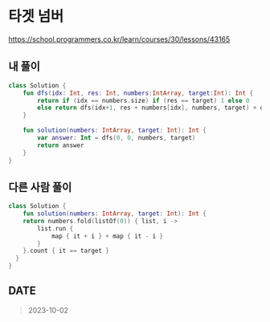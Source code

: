 # 타겟 넘버

https://school.programmers.co.kr/learn/courses/30/lessons/43165

## 내 풀이
```kt
class Solution {
    fun dfs(idx: Int, res: Int, numbers:IntArray, target:Int): Int {
        return if (idx == numbers.size) if (res == target) 1 else 0
        else return dfs(idx+1, res + numbers[idx], numbers, target) + dfs(idx+1, res - numbers[idx], numbers, target)
    }
    
    fun solution(numbers: IntArray, target: Int): Int {
        var answer: Int = dfs(0, 0, numbers, target)
        return answer
    }
}
```
## 다른 사람 풀이
```kt
class Solution {
    fun solution(numbers: IntArray, target: Int): Int {
    return numbers.fold(listOf(0)) { list, i ->
        list.run {
            map { it + i } + map { it - i }
        }
    }.count { it == target }
  }
}
```

## DATE
> 2023-10-02